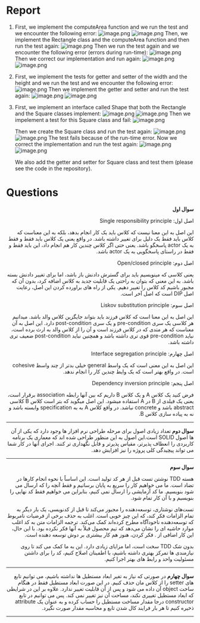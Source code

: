 # Report
1. 
    First, we implement the computeArea function and we run the test and we encounter the following error:
    ![image.png](screenshots/error1.png)
    ![image.png](screenshots/error2.png)
    Then, we implement the Rectangle class and the computeArea function and then run the test again:
    ![image.png](screenshots/code1.png)
    Then we run the test again and we encounter the following error (errors during run-time):
    ![image.png](screenshots/error3.png)
    Then we correct our implementation and run again:
    ![image.png](screenshots/code2.png)
    ![image.png](screenshots/success1.png)

2. 
    First, we implement the tests for getter and setter of the width and the height and we run the test and we encounter the following error:
    ![image.png](screenshots/error4.png)
    Then we implement the getter and setter and run the test again:
    ![image.png](screenshots/code3.png)
    ![image.png](screenshots/success2.png)

3. 
    First, we implement an interface called Shape that both the Rectangle and the Square classes implement:
    ![image.png](screenshots/interface.png)
    ![image.png](screenshots/rectangle.png)
    Then we impelement a test for this Square class and fail:
    ![image.png](screenshots/error5.png)

    Then we create the Square class and run the test again:
    ![image.png](screenshots/square.png)
    ![image.png](screenshots/fail.png)
    The test fails because of the run-time error. Now we correct the implementation and run the test again:
    ![image.png](screenshots/code4.png)
    ![image.png](screenshots/success3.png)

    We also add the getter and setter for Square class and test them (please see the code in the repository).

# Questions
<div dir="rtl">
<b> سوال اول</b>

اصل اول: Single responsibility principle

این اصل به این معنا نیست که کلاس باید یک کار انجام بدهد، بلکه به این 
معناست که 
کلاس باید فقط یک دلیل برای تغییر داشته باشد. در واقع یعنی یک کلاس باید فقط و فقط به یک actor پاسخگو باشد. یعنی حتی اگر کلاس چندین کار هم انجام داد، این باید فقط و فقط در راستای پاسخگویی به یک actor باشد. 

اصل دوم: Open/closed principle

یعنی کلاسی که مینویسیم باید برای گسترش دادنش باز باشد، اما برای تغییر دادنش بسته باشد. به این معنی که بتوان به راحتی یک قابلیت جدید به کلاس اضافه کرد، بدون آن که مجبور باشیم کد کلاس را تغییر دهیم. یکی از راه های براورده کردن این اصل، رعایت اصل DIP است که اصل آخر است. 

اصل سوم: Liskov substitution principle

این اصل به این معنا است که کلاس فرزند باید بتواند جایگزین کلاس والد باشد. میدانیم هر کلاسی یک سری pre-condition و یک سری post-condition دارد. این اصل به آن معناست که هر متدی که در کلاس فرزند است و آن را از کلاس والد به ارث برده است، نباید pre-condition قوی تری داشته باشد و همچنین نباید post-condition ضعیف تری داشته باشد.

اصل چهارم: Interface segregation principle

این اصل به این معنی است که یک واسط general خیلی بدتر از چند واسط cohesive است.
در واقع بهتر است که یک وایط چندین کار را انجام ندهد. 

اصل پنجم: Dependency inversion principle

فرض کنید یک کلاس A و یک کلاس B داریم که بین آنها رابطه association برقرار است، یعنی یک فیلدی از B  در A استفاده میشود. 
این اصل میگوید که بتر است کلاس B کلاسی abstract باشد و concrete نباشد.
در واقع کلاس A به به specification وابسته باشد و  نه به پیاده سازی کلاس B.  
<hr>
<b> سوال دوم</b>
تعداد زیادی اصول برای مرحله طراحی نرم افزار ها وجود دارد که یکی از آن ها اصول SOLID است.این اصول به این منظور طراحی شده اند که معماری یک برنامه کاربردی را انعطاف پذیرتر، مقیاس پذیرتر و قابل نگهداری تر کنند. اجرای آنها در کار شما می تواند پیچیدگی کلی پروژه را نیز افزایش دهد.
<hr>
<b> سوال سوم</b>

هسته TDD نوشتن تست قبل از هر کد تولید است. این اساساً با نحوه انجام کارها در تضاد است. ما می خواهیم کار را سریع به پایان برسانیم و فقط آنچه را که ارسال می شود بنویسیم. ما کد آزمایشی را ارسال نمی کنیم، بنابراین می خواهیم فقط کد نهایی را بنویسیم و با آن کار تمام شود.

تست‌های نوشتاری، توسعه‌دهنده را مجبور می‌کند تا قبل از کدنویسی، یک بار دیگر به تمام الزامات فکر کند، که این چیز خوبی است. اغلب به حذف برخی از فرضیات نامربوط که توسعه‌دهنده ناخودآگاه مطرح کرده‌اند کمک می‌کند. ترجمه الزامات متن به کد اغلب موارد حاشیه ای را نشان می‌دهد که تیم محصول قبلاً به آنها فکر نکرده بود. با این حال، این کار اضافی از .
فکر کردن، هنوز هم کار بیشتری بر دوش توسعه دهنده است.

بدون شک TDD سخت است، اما مزایای زیادی دارد. این به ما کمک می کند تا روی نیازمندی ها تمرکز بهتری داشته باشیم، با اطمینان اصلاح کنیم، کد را برای داشتن مسئولیت واحد و رابط های بهتر اجرا کنیم.
<hr>
<b> سوال چهارم</b>
در صورتی که نیاز به تغیر ابعاد مستطیل ها نداشته باشیم، می توانیم تابع های setter را از کلاس مان حذف کنیم. در این صورت ابعاد مستطیل فقط در هنگام ساخت object آن داده می شود و پس از آن قابلیت تغییر ندارد. علاوه بر این در شرایطی که ابعاد مستطیل تغییری نکند، مساحت آن نیز تغییر نمی کند. پس می توانیم در تابع constructor درجا مقدار مساخت مستطیل را حساب کرده و به عنوان یک attribute ذخیره کنیم تا هر بار فرایند کال شدن تابع و محاسبه مقدار صورت نگیرد.
<hr>
</div>
